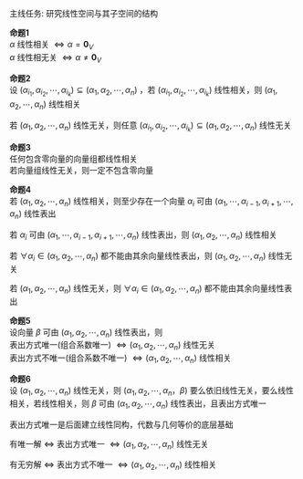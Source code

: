 主线任务: 研究线性空间与其子空间的结构  
  
**命题1**  
 $\alpha$ 线性相关 $\Leftrightarrow\alpha=\mathbf0_V$   
 $\alpha$ 线性相无关 $\Leftrightarrow\alpha\neq\mathbf0_V$   
  
**命题2**  
设 $(\alpha_{i_1},\alpha_{i_2},\cdots,\alpha_{i_k})\subseteq(\alpha_1,\alpha_2,\cdots,\alpha_n)$ ，若 $(\alpha_{i_1},\alpha_{i_2},\cdots,\alpha_{i_k})$ 线性相关，则 $(\alpha_1,\alpha_2,\cdots,\alpha_n)$ 线性相关  
  
若 $(\alpha_1,\alpha_2,\cdots,\alpha_n)$ 线性无关，则任意 $(\alpha_{i_1},\alpha_{i_2},\cdots,\alpha_{i_k})\subseteq(\alpha_1,\alpha_2,\cdots,\alpha_n)$ 线性无关  
  
**命题3**  
任何包含零向量的向量组都线性相关  
若向量组线性无关，则一定不包含零向量  
  
**命题4**  
若 $(\alpha_1,\alpha_2,\cdots,\alpha_n)$ 线性相关，则至少存在一个向量 $\alpha_i$ 可由 $(\alpha_1,\cdots,\alpha_{i-1},\alpha_{i+1},\cdots,\alpha_n)$ 线性表出  
  
若 $\alpha_i$ 可由 $(\alpha_1,\cdots,\alpha_{i-1},\alpha_{i+1},\cdots,\alpha_n)$ 线性表出，则 $(\alpha_1,\alpha_2,\cdots,\alpha_n)$ 线性相关  
  
若 $\forall\alpha_i\in(\alpha_1,\alpha_2,\cdots,\alpha_n)$ 都不能由其余向量线性表出，则 $(\alpha_1,\alpha_2,\cdots,\alpha_n)$ 线性无关  
  
若 $(\alpha_1,\alpha_2,\cdots,\alpha_n)$ 线性无关，则 $\forall\alpha_i\in(\alpha_1,\alpha_2,\cdots,\alpha_n)$ 都不能由其余向量线性表出  
  
**命题5**  
设向量 $\beta$ 可由 $(\alpha_1,\alpha_2,\cdots,\alpha_n)$ 线性表出，则  
表出方式唯一(组合系数唯一) $\Leftrightarrow(\alpha_1,\alpha_2,\cdots,\alpha_n)$ 线性无关  
表出方式不唯一(组合系数不唯一) $\Leftrightarrow(\alpha_1,\alpha_2,\cdots,\alpha_n)$ 线性相关  
  
**命题6**  
设 $(\alpha_1,\alpha_2,\cdots,\alpha_n)$ 线性无关，则 $(\alpha_1,\alpha_2,\cdots,\alpha_n，\beta)$ 要么依旧线性无关，要么线性相关，若线性相关，则 $\beta$ 可由 $(\alpha_1,\alpha_2,\cdots,\alpha_n)$ 线性表出，且表出方式唯一  
  
表出方式唯一是后面建立线性同构，代数与几何等价的底层基础  
  
有唯一解 $\Leftrightarrow$ 表出方式唯一 $\Leftrightarrow(\alpha_1,\alpha_2,\cdots,\alpha_n)$ 线性无关  
  
有无穷解 $\Leftrightarrow$ 表出方式不唯一 $\Leftrightarrow(\alpha_1,\alpha_2,\cdots,\alpha_n)$ 线性相关  
